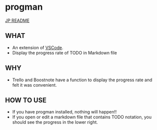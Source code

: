 # progman

[JP README](./README.md)

## WHAT

- An extension of [VSCode](https://code.visualstudio.com).
- Display the progress rate of TODO in Markdown file

## WHY

- Trello and Boostnote have a function to display the progress rate and felt it was convenient.

## HOW TO USE

- If you have progman installed, nothing will happen!!
- If you open or edit a markdown file that contains TODO notation, you should see the progress in the lower right.

